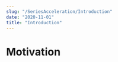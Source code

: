 ```yaml
---
slug: "/SeriesAcceleration/Introduction"
date: "2020-11-01"
title: "Introduction"
---
```


# Motivation
